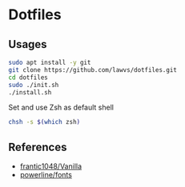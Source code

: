 # Dotfiles

## Usages

```sh
sudo apt install -y git
git clone https://github.com/lawvs/dotfiles.git
cd dotfiles
sudo ./init.sh
./install.sh
```

Set and use Zsh as default shell

```sh
chsh -s $(which zsh)
```

## References

- [frantic1048/Vanilla](https://github.com/frantic1048/Vanilla)
- [powerline/fonts](https://github.com/powerline/fonts)
